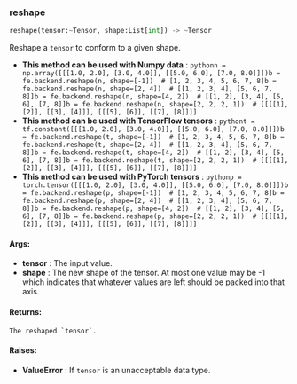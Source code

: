 

### reshape
```python
reshape(tensor:~Tensor, shape:List[int]) -> ~Tensor
```
Reshape a `tensor` to conform to a given shape.
* **This method can be used with Numpy data** : ```pythonn = np.array([[[1.0, 2.0], [3.0, 4.0]], [[5.0, 6.0], [7.0, 8.0]]])b = fe.backend.reshape(n, shape=[-1])  # [1, 2, 3, 4, 5, 6, 7, 8]b = fe.backend.reshape(n, shape=[2, 4])  # [[1, 2, 3, 4], [5, 6, 7, 8]]b = fe.backend.reshape(n, shape=[4, 2])  # [[1, 2], [3, 4], [5, 6], [7, 8]]b = fe.backend.reshape(n, shape=[2, 2, 2, 1])  # [[[[1], [2]], [[3], [4]]], [[[5], [6]], [[7], [8]]]]```
* **This method can be used with TensorFlow tensors** : ```pythont = tf.constant([[[1.0, 2.0], [3.0, 4.0]], [[5.0, 6.0], [7.0, 8.0]]])b = fe.backend.reshape(t, shape=[-1])  # [1, 2, 3, 4, 5, 6, 7, 8]b = fe.backend.reshape(t, shape=[2, 4])  # [[1, 2, 3, 4], [5, 6, 7, 8]]b = fe.backend.reshape(t, shape=[4, 2])  # [[1, 2], [3, 4], [5, 6], [7, 8]]b = fe.backend.reshape(t, shape=[2, 2, 2, 1])  # [[[[1], [2]], [[3], [4]]], [[[5], [6]], [[7], [8]]]]```
* **This method can be used with PyTorch tensors** : ```pythonp = torch.tensor([[[1.0, 2.0], [3.0, 4.0]], [[5.0, 6.0], [7.0, 8.0]]])b = fe.backend.reshape(p, shape=[-1])  # [1, 2, 3, 4, 5, 6, 7, 8]b = fe.backend.reshape(p, shape=[2, 4])  # [[1, 2, 3, 4], [5, 6, 7, 8]]b = fe.backend.reshape(p, shape=[4, 2])  # [[1, 2], [3, 4], [5, 6], [7, 8]]b = fe.backend.reshape(p, shape=[2, 2, 2, 1])  # [[[[1], [2]], [[3], [4]]], [[[5], [6]], [[7], [8]]]]```

#### Args:

* **tensor** :  The input value.
* **shape** :  The new shape of the tensor. At most one value may be -1 which indicates that whatever values are left        should be packed into that axis.

#### Returns:
    The reshaped `tensor`.

#### Raises:

* **ValueError** :  If `tensor` is an unacceptable data type.